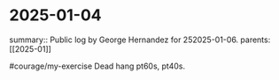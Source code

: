 #  2025-01-04

summary:: Public log by George Hernandez for  252025-01-06.
parents:  [[2025-01]]

#courage/my-exercise Dead hang pt60s, pt40s. 
